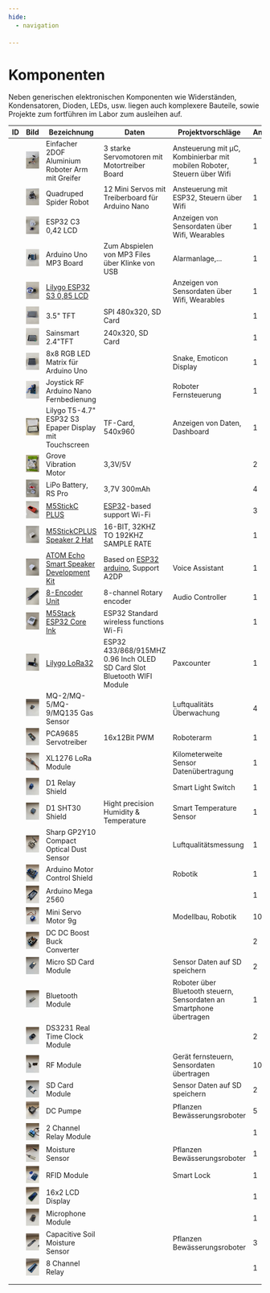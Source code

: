 ```yaml
---
hide:
  - navigation

---
```


# Komponenten

Neben generischen elektronischen Komponenten wie Widerständen, Kondensatoren, Dioden, LEDs, usw. liegen auch komplexere Bauteile, sowie Projekte zum fortführen im Labor zum ausleihen auf.

| ID   | Bild                          | Bezeichnung                                                  | Daten                                                        | Projektvorschläge                                            | Anzahl | Verfügbarkeit | Ort  | Besitzer |
| ---- | ----------------------------- | ------------------------------------------------------------ | ------------------------------------------------------------ | ------------------------------------------------------------ | ------ | ------------- | ---- | -------- |
|      | ![Roboter Arm](IMG_0923.jpeg) | Einfacher 2DOF Aluminium Roboter Arm mit Greifer             | 3 starke Servomotoren mit Motortreiber Board                 | Ansteuerung mit µC, Kombinierbar mit mobilen Roboter, Steuern über Wifi | 1      |               |      | HOED     |
|      | ![Roboter Arm](IMG_0924.jpeg) | Quadruped Spider Robot                                       | 12 Mini Servos mit Treiberboard für Arduino Nano             | Ansteuerung mit ESP32, Steuern über Wifi                     | 1      |               |      | HOED     |
|      | ![Roboter Arm](IMG_0925.jpeg) | ESP32 C3 0,42 LCD                                            |                                                              | Anzeigen von Sensordaten über Wifi, Wearables                | 1      |               |      | HOED     |
|      | ![Roboter Arm](IMG_0926.jpeg) | Arduino Uno MP3 Board                                        | Zum Abspielen von MP3 Files über Klinke von USB              | Alarmanlage,...                                              | 1      |               |      | HOED     |
|      | ![Roboter Arm](IMG_0927.jpeg) | [Lilygo ESP32 S3 0,85 LCD](https://openelab.io/products/lilygo-t-qt-pro-esp32-module) |                                                              | Anzeigen von Sensordaten über Wifi, Wearables                | 1      |               |      | HOED     |
|      | ![Roboter Arm](IMG_0928.jpeg) | 3.5" TFT                                                     | SPI 480x320, SD Card                                         |                                                              | 1      |               |      | HOED     |
|      | ![Roboter Arm](IMG_0929.jpeg) | Sainsmart 2.4"TFT                                            | 240x320, SD Card                                             |                                                              | 1      |               |      | HOED     |
|      | ![Roboter Arm](IMG_0930.jpeg) | 8x8 RGB LED Matrix für Arduino Uno                           |                                                              | Snake, Emoticon Display                                      | 1      |               |      | HOED     |
|      | ![Roboter Arm](IMG_0931.jpeg) | Joystick RF Arduino Nano Fernbedienung                       |                                                              | Roboter Fernsteuerung                                        | 1      |               |      | HOED     |
|      | ![Roboter Arm](IMG_2084.jpeg) | Lilygo T5-4.7" ESP32 S3 Epaper Display mit Touchscreen       | TF-Card, 540x960                                             | Anzeigen von Daten, Dashboard                                | 1      |               |      | HOED     |
|      | ![Roboter Arm](IMG_2085.jpeg) | Grove Vibration Motor                                        | 3,3V/5V                                                      |                                                              | 2      |               |      |          |
|      | ![Roboter Arm](IMG_2086.jpeg) | LiPo Battery, RS Pro                                         | 3,7V 300mAh                                                  |                                                              | 4      |               |      | HOED     |
|      | ![Roboter Arm](IMG_2087.jpeg) | [M5StickC PLUS](https://shop.m5stack.com/products/m5stickc-plus-esp32-pico-mini-iot-development-kit) | [ESP32](https://shop.m5stack.com/)-based support Wi-Fi       |                                                              | 3      |               |      |          |
|      | ![Roboter Arm](IMG_2088.jpeg) | [M5StickCPLUS Speaker 2 Hat](https://shop.m5stack.com/products/m5stickcplus-speaker-2-hat-max98357) | 16-BIT, 32KHZ TO 192KHZ SAMPLE RATE                          |                                                              | 1      |               |      | HOED     |
|      | ![Roboter Arm](IMG_2089.jpeg) | [ATOM Echo Smart Speaker Development Kit](https://shop.m5stack.com/products/atom-echo-smart-speaker-dev-kit) | Based on [ESP32 arduino](https://shop.m5stack.com/), Support A2DP | Voice Assistant                                              | 1      |               |      | HOED     |
|      | ![Roboter Arm](IMG_2090.jpeg) | [8-Encoder Unit](https://shop.m5stack.com/products/8-encoder-unit-stm32f030) | 8-channel Rotary encoder                                     | Audio Controller                                             | 1      |               |      | HOED     |
|      | ![Roboter Arm](IMG_2091.jpeg) | [M5Stack ESP32 Core Ink](https://shop.m5stack.com/products/m5stack-esp32-core-ink-development-kit1-54-elnk-display) | ESP32 Standard wireless functions Wi-Fi                      |                                                              | 1      |               |      |          |
|      | ![Roboter Arm](IMG_2092.jpeg) | [Lilygo LoRa32](https://lilygo.cc/products/lora3)            | ESP32 433/868/915MHZ 0.96 Inch OLED SD Card Slot Bluetooth WIFI Module | Paxcounter                                                   | 1      |               |      | HOED     |
|      | ![Roboter Arm](IMG_2093.jpeg) | MQ-2/MQ-5/MQ-9/MQ135 Gas Sensor                              |                                                              | Luftqualitäts Überwachung                                    | 4      |               |      | HOED     |
|      | ![Roboter Arm](IMG_2094.jpeg) | PCA9685 Servotreiber                                         | 16x12Bit PWM                                                 | Roboterarm                                                   | 1      |               |      | HOED     |
|      | ![Roboter Arm](IMG_2095.jpeg) | XL1276 LoRa Module                                           |                                                              | Kilometerweite Sensor Datenübertragung                       | 1      |               |      | HOED     |
|      | ![Roboter Arm](IMG_2096.jpeg) | D1 Relay Shield                                              |                                                              | Smart Light Switch                                           | 1      |               |      | HOED     |
|      | ![Roboter Arm](IMG_2097.jpeg) | D1 SHT30 Shield                                              | Hight precision Humidity & Temperature                       | Smart Temperature Sensor                                     | 1      |               |      | HOED     |
|      | ![Roboter Arm](IMG_2098.jpeg) | Sharp GP2Y10 Compact Optical Dust Sensor                     |                                                              | Luftqualitätsmessung                                         | 1      |               |      | HOED     |
|      | ![Roboter Arm](IMG_2099.jpeg) | Arduino Motor Control Shield                                 |                                                              | Robotik                                                      | 1      |               |      | HOED     |
|      | ![Roboter Arm](IMG_2100.jpeg) | Arduino Mega 2560                                            |                                                              |                                                              | 1      |               |      | HOED     |
|      | ![Roboter Arm](IMG_2101.jpeg) | Mini Servo Motor 9g                                          |                                                              | Modellbau, Robotik                                           | 10     |               |      |          |
|      | ![Roboter Arm](IMG_2102.jpeg) | DC DC Boost Buck Converter                                   |                                                              |                                                              | 2      |               |      | HOED     |
|      | ![Roboter Arm](IMG_2103.jpeg) | Micro SD Card Module                                         |                                                              | Sensor Daten auf SD speichern                                | 2      |               |      | HOED     |
|      | ![Roboter Arm](IMG_2104.jpeg) | Bluetooth Module                                             |                                                              | Roboter über Bluetooth steuern, Sensordaten an Smartphone übertragen | 1      |               |      | HOED     |
|      | ![Roboter Arm](IMG_2105.jpeg) | DS3231 Real Time Clock Module                                |                                                              |                                                              | 2      |               |      | HOED     |
|      | ![Roboter Arm](IMG_2106.jpeg) | RF Module                                                    |                                                              | Gerät fernsteuern, Sensordaten übertragen                    | 10     |               |      | HOED     |
|      | ![Roboter Arm](IMG_2107.jpeg) | SD Card Module                                               |                                                              | Sensor Daten auf SD speichern                                | 2      |               |      | HOED     |
|      | ![Roboter Arm](IMG_2108.jpeg) | DC Pumpe                                                     |                                                              | Pflanzen Bewässerungsroboter                                 | 5      |               |      | HOED     |
|      | ![Roboter Arm](IMG_2109.jpeg) | 2 Channel Relay Module                                       |                                                              |                                                              | 1      |               |      | HOED     |
|      | ![Roboter Arm](IMG_2110.jpeg) | Moisture Sensor                                              |                                                              | Pflanzen Bewässerungsroboter                                 | 1      |               |      | HOED     |
|      | ![Roboter Arm](IMG_2111.jpeg) | RFID Module                                                  |                                                              | Smart Lock                                                   | 1      |               |      | HOED     |
|      | ![Roboter Arm](IMG_2112.jpeg) | 16x2 LCD Display                                             |                                                              |                                                              | 1      |               |      | HOED     |
|      | ![Roboter Arm](IMG_2113.jpeg) | Microphone Module                                            |                                                              |                                                              | 1      |               |      | HOED     |
|      | ![Roboter Arm](IMG_2114.jpeg) | Capacitive Soil Moisture Sensor                              |                                                              | Pflanzen Bewässerungsroboter                                 | 3      |               |      | HOED     |
|      | ![Roboter Arm](IMG_2115.jpeg) | 8 Channel Relay                                              |                                                              |                                                              | 1      |               |      | HOED     |
|      |                               |                                                              |                                                              |                                                              |        |               |      |          |
|      |                               |                                                              |                                                              |                                                              |        |               |      |          |



